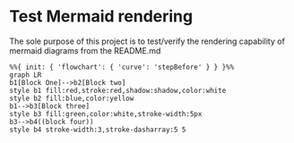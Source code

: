 # Test Mermaid rendering
The sole purpose of this project is to test/verify the rendering capability of mermaid diagrams from the README.md

```mermaid
%%{ init: { 'flowchart': { 'curve': 'stepBefore' } } }%%
graph LR
b1[Block One]-->b2[Block two]
style b1 fill:red,stroke:red,shadow:shadow,color:white
style b2 fill:blue,color:yellow
b1-->b3[Block three]
style b3 fill:green,color:white,stroke-width:5px
b3-->b4((block four))
style b4 stroke-width:3,stroke-dasharray:5 5
```
